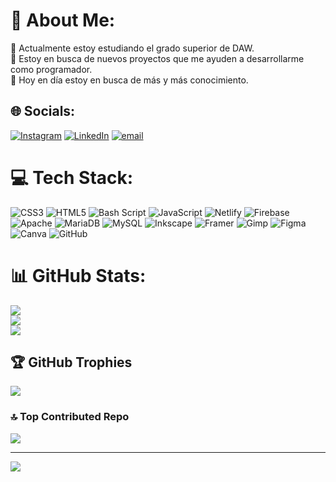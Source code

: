 # 💫 About Me:
🔭 Actualmente estoy estudiando el grado superior de DAW.<br>👯 Estoy en busca de nuevos proyectos que me ayuden a desarrollarme como programador.<br>🌱 Hoy en día estoy en busca de más y más conocimiento.


## 🌐 Socials:
[![Instagram](https://img.shields.io/badge/Instagram-%23E4405F.svg?logo=Instagram&logoColor=white)](https://instagram.com/alereoyo_57) [![LinkedIn](https://img.shields.io/badge/LinkedIn-%230077B5.svg?logo=linkedin&logoColor=white)](https://www.linkedin.com/in/alex-reoyo/) [![email](https://img.shields.io/badge/Email-D14836?logo=gmail&logoColor=white)](mailto:reoyonavasalex30@gmail.com) 

# 💻 Tech Stack:
![CSS3](https://img.shields.io/badge/css3-%231572B6.svg?style=for-the-badge&logo=css3&logoColor=white) ![HTML5](https://img.shields.io/badge/html5-%23E34F26.svg?style=for-the-badge&logo=html5&logoColor=white) ![Bash Script](https://img.shields.io/badge/bash_script-%23121011.svg?style=for-the-badge&logo=gnu-bash&logoColor=white) ![JavaScript](https://img.shields.io/badge/javascript-%23323330.svg?style=for-the-badge&logo=javascript&logoColor=%23F7DF1E) ![Netlify](https://img.shields.io/badge/netlify-%23000000.svg?style=for-the-badge&logo=netlify&logoColor=#00C7B7) ![Firebase](https://img.shields.io/badge/firebase-%23039BE5.svg?style=for-the-badge&logo=firebase) ![Apache](https://img.shields.io/badge/apache-%23D42029.svg?style=for-the-badge&logo=apache&logoColor=white) ![MariaDB](https://img.shields.io/badge/MariaDB-003545?style=for-the-badge&logo=mariadb&logoColor=white) ![MySQL](https://img.shields.io/badge/mysql-4479A1.svg?style=for-the-badge&logo=mysql&logoColor=white) ![Inkscape](https://img.shields.io/badge/Inkscape-e0e0e0?style=for-the-badge&logo=inkscape&logoColor=080A13) ![Framer](https://img.shields.io/badge/Framer-black?style=for-the-badge&logo=framer&logoColor=blue) ![Gimp](https://img.shields.io/badge/Gimp-657D8B?style=for-the-badge&logo=gimp&logoColor=FFFFFF) ![Figma](https://img.shields.io/badge/figma-%23F24E1E.svg?style=for-the-badge&logo=figma&logoColor=white) ![Canva](https://img.shields.io/badge/Canva-%2300C4CC.svg?style=for-the-badge&logo=Canva&logoColor=white) ![GitHub](https://img.shields.io/badge/github-%23121011.svg?style=for-the-badge&logo=github&logoColor=white)
# 📊 GitHub Stats:
![](https://github-readme-stats.vercel.app/api?username=AlexReoyo&theme=github_dark&hide_border=false&include_all_commits=false&count_private=false)<br/>
![](https://nirzak-streak-stats.vercel.app/?user=AlexReoyo&theme=github_dark&hide_border=false)<br/>
![](https://github-readme-stats.vercel.app/api/top-langs/?username=AlexReoyo&theme=github_dark&hide_border=false&include_all_commits=false&count_private=false&layout=compact)

## 🏆 GitHub Trophies
![](https://github-profile-trophy.vercel.app/?username=AlexReoyo&theme=github_dark_dimmed&no-frame=false&no-bg=true&margin-w=4)

### 🔝 Top Contributed Repo
![](https://github-contributor-stats.vercel.app/api?username=AlexReoyo&limit=5&theme=github_dark&combine_all_yearly_contributions=true)

---
[![](https://visitcount.itsvg.in/api?id=AlexReoyo&icon=10&color=3)](https://visitcount.itsvg.in)

<!-- Proudly created with GPRM ( https://gprm.itsvg.in ) -->
